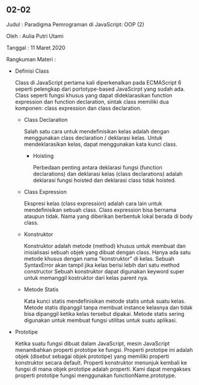 ## 02-02

Judul : Paradigma Pemrograman di JavaScript: OOP (2)

Oleh : Aulia Putri Utami

Tanggal : 11 Maret 2020

Rangkuman Materi :

- Definisi Class
  
  Class di JavaScript pertama kali diperkenalkan pada ECMAScript 6 seperti pelengkap dari portotype-based JavaScirpt yang sudah ada.  Class seperti fungsi khusus yang dapat dideklarasikan function expression dan function declaration, sintak class memiliki dua komponen: class expression dan class declaration.

  - Class Declaration
    
    Salah satu cara untuk mendefinisikan kelas adalah dengan menggunakan class declaration / deklarasi kelas. Untuk mendeklarasikan kelas, dapat menggunakan kata kunci class.

    - Hoisting

      Perbedaan penting antara deklarasi fungsi (function declarations) dan deklarasi kelas (class declarations) adalah deklarasi fungsi  hoisted dan deklarasi class tidak hoisted.

  - Class Expression
  
    Ekspresi kelas (class expression) adalah cara lain untuk mendefinisikan sebuah class. Class expression bisa bernama ataupun tidak. Nama yang diberikan berbentuk lokal berada di body class.

  - Konstruktor
    
    Konstruktor adalah metode (method) khusus untuk membuat dan inisialisasi sebuah objek yang dibuat dengan class. Hanya ada satu metode khusus dengan nama "konstruktor" di kelas. Sebuah SyntaxError akan tampil jika kelas berisi lebih dari satu method constructor Sebuah konstruktor dapat digunakan keyword super untuk memanggil kostruktor dari kelas parent nya.

  - Metode Statis
    
    Kata kunci statis mendefinisikan metode statis untuk suatu kelas. Metode statis dipanggil tanpa membuat instance kelasnya dan tidak bisa dipanggil ketika kelas tersebut dipakai. Metode statis sering digunakan untuk membuat fungsi utilitas untuk suatu aplikasi.

- Prototipe

  Ketika suatu fungsi dibuat dalam JavaScript, mesin JavaScript menambahkan properti prototipe ke fungsi. Properti prototipe ini adalah objek (disebut sebagai objek prototipe) yang memiliki properti konstruktor secara default. Properti konstruktor menunjuk kembali ke fungsi di mana objek prototipe adalah properti. Kami dapat mengakses properti prototipe fungsi menggunakan functionName.prototype.